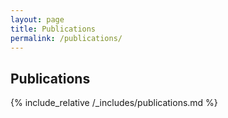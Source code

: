 ```yaml
---
layout: page
title: Publications
permalink: /publications/
---
```


## Publications
 {% include_relative /_includes/publications.md %} 

